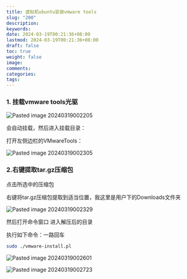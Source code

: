 ```yaml
---
title: 虚拟机ubuntu安装vmware tools
slug: "200"
description: 
keywords: 
date: 2024-03-19T00:21:36+08:00
lastmod: 2024-03-19T00:21:36+08:00
draft: false
toc: true
weight: false
image: 
comments: 
categories: 
tags:
---
```

### 1. 挂载vmware tools光驱

![Pasted image 20240319002205](http://imgs.leshans.eu.org/2024/03/3fffa2ec1fceb0093a85bed4dc705a1e.png)

会自动挂载，然后进入挂载目录：

打开左侧边栏的VMwareTools：

![Pasted image 20240319002305](http://imgs.leshans.eu.org/2024/03/659145b719b91fdf79aee3afb3aa5438.png)

### 2.右键提取tar.gz压缩包

点击所选中的压缩包

右键将tar.gz压缩包提取到适当位置，我这里是用户下的Downloads文件夹


![Pasted image 20240319002329](http://imgs.leshans.eu.org/2024/03/cce0e71333fd31cf4544d870b69ff64e.png)

然后打开命令窗口 进入解压后的目录

执行如下命令：一路回车

```bash
sudo ./vmware-install.pl
```

![Pasted image 20240319002601](http://imgs.leshans.eu.org/2024/03/fa5a5e0db44d24f919577994901245c6.png)


![Pasted image 20240319002723](http://imgs.leshans.eu.org/2024/03/99b8d28f3ca5a90cd43617ae1123dcaa.png)